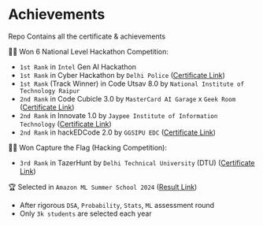 # Achievements
Repo Contains all the certificate &amp; achievements

🧑‍💻 Won 6 National Level Hackathon Competition:
- `1st Rank` in `Intel` Gen AI Hackathon
- `1st Rank` in Cyber Hackathon by `Delhi Police` ([Certificate Link](/Cert/DelhiPoliceHackathon.jpeg))
- `1st Rank` (Track Winner) in Code Utsav 8.0 by `National Institute of Technology Raipur`
- `2nd Rank` in Code Cubicle 3.0 by `MasterCard AI Garage` x `Geek Room` ([Certificate Link](/Cert/codecubicle3.0.pdf))
- `2nd Rank` in Innovate 1.0 by `Jaypee Institute of Information Technology` ([Certificate Link](/Cert/jiit.pdf))
- `2nd Rank` in hackEDCode 2.0 by `GGSIPU EDC` ([Certificate Link](/Cert/hackedcode2.0.pdf))

🧑‍💻 Won Capture the Flag (Hacking Competition):
- `3rd Rank` in TazerHunt by `Delhi Technical University` (DTU) ([Certificate Link](/Cert/TazerHunt_CTF.pdf))

🏆 Selected in `Amazon ML Summer School 2024` ([Result Link](/Cert/AmazonMLSS.png))
- After rigorous `DSA`, `Probability`, `Stats`, `ML` assessment round
- Only `3k students` are selected each year
